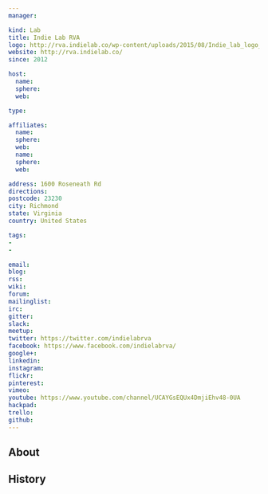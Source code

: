 ```yaml
---
manager:

kind: Lab
title: Indie Lab RVA
logo: http://rva.indielab.co/wp-content/uploads/2015/08/Indie_lab_logo_banner.png
website: http://rva.indielab.co/
since: 2012

host:
  name:
  sphere:
  web:

type:

affiliates:
  name:
  sphere:
  web:
  name:
  sphere:
  web:

address: 1600 Roseneath Rd
directions:
postcode: 23230
city: Richmond
state: Virginia
country: United States

tags:
-
-

email:
blog:
rss:
wiki:
forum:
mailinglist:
irc:
gitter:
slack:
meetup:
twitter: https://twitter.com/indielabrva
facebook: https://www.facebook.com/indielabrva/
google+:
linkedin:
instagram:
flickr:
pinterest:
vimeo:
youtube: https://www.youtube.com/channel/UCAYGsEQUx4DmjiEhv48-0UA
hackpad:
trello:
github:
---
```


## About

## History
